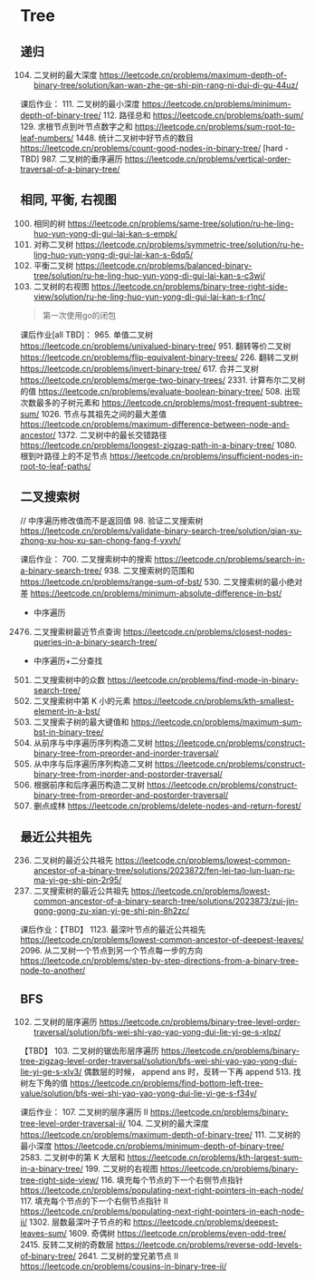# Tree

## 递归
104. 二叉树的最大深度 https://leetcode.cn/problems/maximum-depth-of-binary-tree/solution/kan-wan-zhe-ge-shi-pin-rang-ni-dui-di-gu-44uz/

课后作业：
111. 二叉树的最小深度 https://leetcode.cn/problems/minimum-depth-of-binary-tree/
112. 路径总和 https://leetcode.cn/problems/path-sum/
129. 求根节点到叶节点数字之和 https://leetcode.cn/problems/sum-root-to-leaf-numbers/
1448. 统计二叉树中好节点的数目 https://leetcode.cn/problems/count-good-nodes-in-binary-tree/
[hard - TBD] 987. 二叉树的垂序遍历 https://leetcode.cn/problems/vertical-order-traversal-of-a-binary-tree/


## 相同, 平衡, 右视图

100. 相同的树 https://leetcode.cn/problems/same-tree/solution/ru-he-ling-huo-yun-yong-di-gui-lai-kan-s-empk/
101. 对称二叉树 https://leetcode.cn/problems/symmetric-tree/solution/ru-he-ling-huo-yun-yong-di-gui-lai-kan-s-6dq5/
110. 平衡二叉树 https://leetcode.cn/problems/balanced-binary-tree/solution/ru-he-ling-huo-yun-yong-di-gui-lai-kan-s-c3wj/
199. 二叉树的右视图 https://leetcode.cn/problems/binary-tree-right-side-view/solution/ru-he-ling-huo-yun-yong-di-gui-lai-kan-s-r1nc/
> 第一次使用go的闭包

课后作业[all TBD]：
965. 单值二叉树 https://leetcode.cn/problems/univalued-binary-tree/
951. 翻转等价二叉树 https://leetcode.cn/problems/flip-equivalent-binary-trees/
226. 翻转二叉树 https://leetcode.cn/problems/invert-binary-tree/
617. 合并二叉树 https://leetcode.cn/problems/merge-two-binary-trees/
2331. 计算布尔二叉树的值 https://leetcode.cn/problems/evaluate-boolean-binary-tree/
508. 出现次数最多的子树元素和 https://leetcode.cn/problems/most-frequent-subtree-sum/
1026. 节点与其祖先之间的最大差值 https://leetcode.cn/problems/maximum-difference-between-node-and-ancestor/
1372. 二叉树中的最长交错路径 https://leetcode.cn/problems/longest-zigzag-path-in-a-binary-tree/
1080. 根到叶路径上的不足节点 https://leetcode.cn/problems/insufficient-nodes-in-root-to-leaf-paths/


## 二叉搜索树
// 中序遍历修改值而不是返回值
98. 验证二叉搜索树 https://leetcode.cn/problems/validate-binary-search-tree/solution/qian-xu-zhong-xu-hou-xu-san-chong-fang-f-yxvh/

课后作业：
700. 二叉搜索树中的搜索 https://leetcode.cn/problems/search-in-a-binary-search-tree/
938. 二叉搜索树的范围和 https://leetcode.cn/problems/range-sum-of-bst/
530. 二叉搜索树的最小绝对差 https://leetcode.cn/problems/minimum-absolute-difference-in-bst/
  - 中序遍历
2476. 二叉搜索树最近节点查询 https://leetcode.cn/problems/closest-nodes-queries-in-a-binary-search-tree/
  - 中序遍历+二分查找
501. 二叉搜索树中的众数 https://leetcode.cn/problems/find-mode-in-binary-search-tree/
230. 二叉搜索树中第 K 小的元素 https://leetcode.cn/problems/kth-smallest-element-in-a-bst/
1373. 二叉搜索子树的最大键值和 https://leetcode.cn/problems/maximum-sum-bst-in-binary-tree/
105. 从前序与中序遍历序列构造二叉树 https://leetcode.cn/problems/construct-binary-tree-from-preorder-and-inorder-traversal/
106. 从中序与后序遍历序列构造二叉树 https://leetcode.cn/problems/construct-binary-tree-from-inorder-and-postorder-traversal/
889. 根据前序和后序遍历构造二叉树 https://leetcode.cn/problems/construct-binary-tree-from-preorder-and-postorder-traversal/
1110. 删点成林 https://leetcode.cn/problems/delete-nodes-and-return-forest/




## 最近公共祖先
236. 二叉树的最近公共祖先 https://leetcode.cn/problems/lowest-common-ancestor-of-a-binary-tree/solutions/2023872/fen-lei-tao-lun-luan-ru-ma-yi-ge-shi-pin-2r95/
235. 二叉搜索树的最近公共祖先 https://leetcode.cn/problems/lowest-common-ancestor-of-a-binary-search-tree/solutions/2023873/zui-jin-gong-gong-zu-xian-yi-ge-shi-pin-8h2zc/

课后作业：【TBD】
1123. 最深叶节点的最近公共祖先 https://leetcode.cn/problems/lowest-common-ancestor-of-deepest-leaves/
2096. 从二叉树一个节点到另一个节点每一步的方向 https://leetcode.cn/problems/step-by-step-directions-from-a-binary-tree-node-to-another/


## BFS

102. 二叉树的层序遍历 https://leetcode.cn/problems/binary-tree-level-order-traversal/solution/bfs-wei-shi-yao-yao-yong-dui-lie-yi-ge-s-xlpz/

【TBD】
103. 二叉树的锯齿形层序遍历 https://leetcode.cn/problems/binary-tree-zigzag-level-order-traversal/solution/bfs-wei-shi-yao-yao-yong-dui-lie-yi-ge-s-xlv3/
  偶数层的时候， append ans 时，反转一下再 append
513. 找树左下角的值 https://leetcode.cn/problems/find-bottom-left-tree-value/solution/bfs-wei-shi-yao-yao-yong-dui-lie-yi-ge-s-f34y/

课后作业：
107. 二叉树的层序遍历 II https://leetcode.cn/problems/binary-tree-level-order-traversal-ii/
104. 二叉树的最大深度 https://leetcode.cn/problems/maximum-depth-of-binary-tree/
111. 二叉树的最小深度 https://leetcode.cn/problems/minimum-depth-of-binary-tree/
2583. 二叉树中的第 K 大层和 https://leetcode.cn/problems/kth-largest-sum-in-a-binary-tree/
199. 二叉树的右视图 https://leetcode.cn/problems/binary-tree-right-side-view/
116. 填充每个节点的下一个右侧节点指针 https://leetcode.cn/problems/populating-next-right-pointers-in-each-node/
117. 填充每个节点的下一个右侧节点指针 II https://leetcode.cn/problems/populating-next-right-pointers-in-each-node-ii/
1302. 层数最深叶子节点的和 https://leetcode.cn/problems/deepest-leaves-sum/
1609. 奇偶树 https://leetcode.cn/problems/even-odd-tree/
2415. 反转二叉树的奇数层 https://leetcode.cn/problems/reverse-odd-levels-of-binary-tree/
2641. 二叉树的堂兄弟节点 II https://leetcode.cn/problems/cousins-in-binary-tree-ii/
